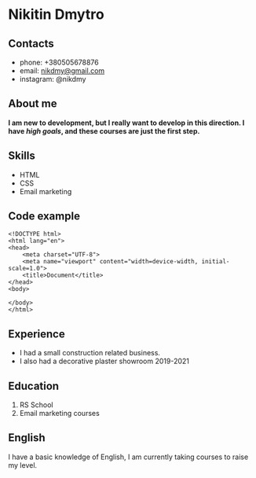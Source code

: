 # Nikitin Dmytro

## Contacts
- phone: +380505678876
- email: nikdmy@gmail.com
- instagram: @nikdmy

## About me
**I am new to development, but I really want to develop in this direction. I have _high goals_, and these courses are just the first step.**

## Skills
- HTML
- CSS
- Email marketing 

## Code example

```
<!DOCTYPE html>
<html lang="en">
<head>
    <meta charset="UTF-8">
    <meta name="viewport" content="width=device-width, initial-scale=1.0">
    <title>Document</title>
</head>
<body>   

</body>
</html>
```

## Experience
- I had a small construction related business.
- I also had a decorative plaster showroom 2019-2021 

## Education
1. RS School
2. Email marketing courses

## English
I have a basic knowledge of English, I am currently taking courses to raise my level. 
 
 